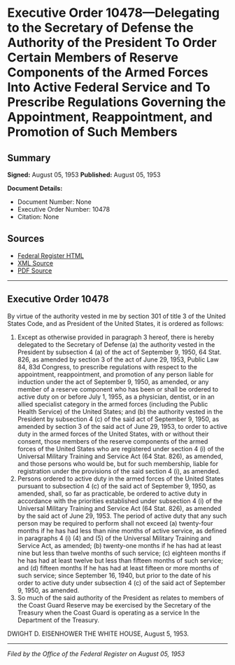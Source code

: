 # Executive Order 10478—Delegating to the Secretary of Defense the Authority of the President To Order Certain Members of Reserve Components of the Armed Forces Into Active Federal Service and To Prescribe Regulations Governing the Appointment, Reappointment, and Promotion of Such Members

## Summary

**Signed:** August 05, 1953
**Published:** August 05, 1953

**Document Details:**
- Document Number: None
- Executive Order Number: 10478
- Citation: None

## Sources
- [Federal Register HTML](https://www.presidency.ucsb.edu/documents/executive-order-10478-delegating-the-secretary-defense-the-authority-the-president-order)
- [XML Source](None)
- [PDF Source](None)

---

## Executive Order 10478

By virtue of the authority vested in me by section 301 of title 3 of the United States Code, and as President of the United States, it is ordered as follows:
1. Except as otherwise provided in paragraph 3 hereof, there is hereby delegated to the Secretary of Defense (a) the authority vested in the President by subsection 4 (a) of the act of September 9, 1950, 64 Stat. 826, as amended by section 3 of the act of June 29, 1953, Public Law 84, 83d Congress, to prescribe regulations with respect to the appointment, reappointment, and promotion of any person liable for induction under the act of September 9, 1950, as amended, or any member of a reserve component who has been or shall be ordered to active duty on or before July 1, 1955, as a physician, dentist, or in an allied specialist category in the armed forces (including the Public Health Service) of the United States; and (b) the authority vested in the President by subsection 4 (c) of the said act of September 9, 1950, as amended by section 3 of the said act of June 29, 1953, to order to active duty in the armed forces of the United States, with or without their consent, those members of the reserve components of the armed forces of the United States who are registered under section 4 (i) of the Universal Military Training and Service Act (64 Stat. 826), as amended, and those persons who would be, but for such membership, liable for registration under the provisions of the said section 4 (i), as amended.
2. Persons ordered to active duty in the armed forces of the United States pursuant to subsection 4 (c) of the said act of September 9, 1950, as amended, shall, so far as practicable, be ordered to active duty in accordance with the priorities established under subsection 4 (i) of the Universal Military Training and Service Act (64 Stat. 826), as amended by the said act of June 29, 1953. The period of active duty that any such person may be required to perform shall not exceed (a) twenty-four months if he has had less than nine months of active service, as defined in paragraphs 4 (i) (4) and (5) of the Universal Military Training and Service Act, as amended; (b) twenty-one months if he has had at least nine but less than twelve months of such service; (c) eighteen months if he has had at least twelve but less than fifteen months of such service; and (d) fifteen months If he has had at least fifteen or more months of such service; since September 16, 1940, but prior to the date of his order to active duty under subsection 4 (c) of the said act of September 9, 1950, as amended.
3. So much of the said authority of the President as relates to members of the Coast Guard Reserve may be exercised by the Secretary of the Treasury when the Coast Guard is operating as a service In the Department of the Treasury.

DWIGHT D. EISENHOWER
THE WHITE HOUSE,
August 5, 1953.

---

*Filed by the Office of the Federal Register on August 05, 1953*
